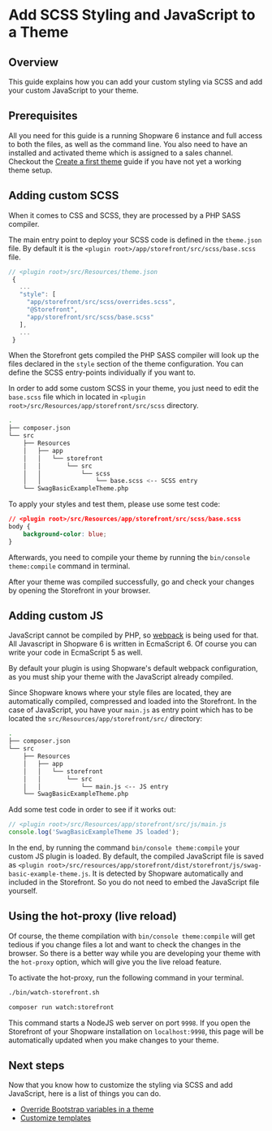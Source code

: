 # Add SCSS Styling and JavaScript to a Theme

## Overview

This guide explains how you can add your custom styling via SCSS and add your custom JavaScript to your theme.

## Prerequisites

All you need for this guide is a running Shopware 6 instance and full access to both the files, as well as the command line. You also need to have an installed and activated theme which is assigned to a sales channel. Checkout the [Create a first theme](create-a-theme) guide if you have not yet a working theme setup.

## Adding custom SCSS

When it comes to CSS and SCSS, they are processed by a PHP SASS compiler.

The main entry point to deploy your SCSS code is defined in the `theme.json` file. By default it is the `<plugin root>/app/storefront/src/scss/base.scss` file.

```javascript
// <plugin root>/src/Resources/theme.json
 {
   ...
   "style": [
     "app/storefront/src/scss/overrides.scss",
     "@Storefront",
     "app/storefront/src/scss/base.scss"
   ],
   ...
 }
```

When the Storefront gets compiled the PHP SASS compiler will look up the files declared in the `style` section of the theme configuration. You can define the SCSS entry-points individually if you want to.

In order to add some custom SCSS in your theme, you just need to edit the `base.scss` file which in located in `<plugin root>/src/Resources/app/storefront/src/scss` directory.

```bash
.
├── composer.json
└── src
    ├── Resources
    │   ├── app
    │   │   └── storefront
    │   │       └── src
    │   │           └── scss
    │   │               └── base.scss <-- SCSS entry
    └── SwagBasicExampleTheme.php
```

To apply your styles and test them, please use some test code:

```css
// <plugin root>/src/Resources/app/storefront/src/scss/base.scss
body {
    background-color: blue;
}
```

Afterwards, you need to compile your theme by running the `bin/console theme:compile` command in terminal.

After your theme was compiled successfully, go and check your changes by opening the Storefront in your browser.

## Adding custom JS

JavaScript cannot be compiled by PHP, so [webpack](https://webpack.js.org/) is being used for that. All Javascript in Shopware 6 is written in EcmaScript 6. Of course you can write your code in EcmaScript 5 as well.

By default your plugin is using Shopware's default webpack configuration, as you must ship your theme with the JavaScript already compiled.

Since Shopware knows where your style files are located, they are automatically compiled, compressed and loaded into the Storefront. In the case of JavaScript, you have your `main.js` as entry point which has to be located the `src/Resources/app/storefront/src/` directory:

```bash
.
├── composer.json
└── src
    ├── Resources
    │   ├── app
    │   │   └── storefront
    │   │       └── src
    │   │           └── main.js <-- JS entry
    └── SwagBasicExampleTheme.php
```

Add some test code in order to see if it works out:

```javascript
// <plugin root>/src/Resources/app/storefront/src/js/main.js
console.log('SwagBasicExampleTheme JS loaded');
```

In the end, by running the command `bin/console theme:compile` your custom JS plugin is loaded. By default, the compiled JavaScript file is saved as `<plugin root>/src/resources/app/storefront/dist/storefront/js/swag-basic-example-theme.js`. It is detected by Shopware automatically and included in the Storefront. So you do not need to embed the JavaScript file yourself.

## Using the hot-proxy \(live reload\)

Of course, the theme compilation with `bin/console theme:compile` will get tedious if you change files a lot and want to check the changes in the browser. So there is a better way while you are developing your theme with the `hot-proxy` option, which will give you the live reload feature.

To activate the hot-proxy, run the following command in your terminal.

<Tabs>

<Tab title="Template">

```bash
./bin/watch-storefront.sh
```

</Tab>
<Tab title="platform only (contribution setup)">

```bash
composer run watch:storefront
```

</Tab>
</Tabs>

This command starts a NodeJS web server on port `9998`. If you open the Storefront of your Shopware installation on `localhost:9998`, this page will be automatically updated when you make changes to your theme.

## Next steps

Now that you know how to customize the styling via SCSS and add JavaScript, here is a list of things you can do.

* [Override Bootstrap variables in a theme](override-bootstrap-variables-in-a-theme)
* [Customize templates](../plugins/storefront/customize-templates)
